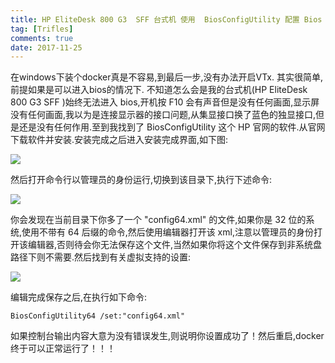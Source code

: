 ```yaml
---
title: HP EliteDesk 800 G3  SFF 台式机 使用  BiosConfigUtility 配置 Bios
tag: [Trifles]
comments: true
date: 2017-11-25
---
```









在windows下装个docker真是不容易,到最后一步,没有办法开启VTx. 其实很简单,前提如果是可以进入bios的情况下. 不知道怎么会是我的台式机(HP EliteDesk 800 G3  SFF )始终无法进入 bios,开机按 F10 会有声音但是没有任何画面,显示屏没有任何画面,我以为是连接显示器的接口问题,从集显接口换了蓝色的独显接口,但是还是没有任何作用.至到我找到了 BiosConfigUtility 这个 HP 官网的软件.从官网下载软件并安装.安装完成之后进入安装完成界面,如下图:

![](http://ww1.sinaimg.cn/large/006wYWbGly1flthwedk3uj30od07274o.jpg)

然后打开命令行以管理员的身份运行,切换到该目录下,执行下述命令:

![](http://ww1.sinaimg.cn/large/006wYWbGly1flthyrgh8mj30xi083dge.jpg)

你会发现在当前目录下你多了一个 "config64.xml" 的文件,如果你是 32 位的系统,使用不带有 64 后缀的命令,然后使用编辑器打开该 xml,注意以管理员的身份打开该编辑器,否则待会你无法保存这个文件,当然如果你将这个文件保存到非系统盘路径下则不需要.然后找到有关虚拟支持的设置:

![](http://ww1.sinaimg.cn/large/006wYWbGly1flti2pjaedj30z50ostba.jpg)

编辑完成保存之后,在执行如下命令:

```shell
BiosConfigUtility64 /set:"config64.xml"
```

如果控制台输出内容大意为没有错误发生,则说明你设置成功了！然后重启,docker 终于可以正常运行了！！！